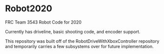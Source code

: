 # Robot2020
FRC Team 3543 Robot Code for 2020

Currently has driveline, basic shooting code, and encoder support.

This repository was built off of the RobotDriveWithXboxController repository and temporarily carries a few subsystems over for future implementation.
